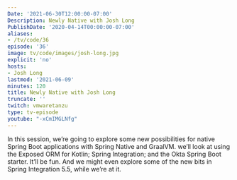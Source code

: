 ```yaml
---
Date: '2021-06-30T12:00:00-07:00'
Description: Newly Native with Josh Long
PublishDate: '2020-04-14T00:00:00-07:00'
aliases:
- /tv/code/36
episode: '36'
image: tv/code/images/josh-long.jpg
explicit: 'no'
hosts:
- Josh Long
lastmod: '2021-06-09'
minutes: 120
title: Newly Native with Josh Long
truncate: ''
twitch: vmwaretanzu
type: tv-episode
youtube: "-xCmIMGLNfg"
---
```


In this session, we’re going to explore some new possibilities for native Spring Boot applications with Spring Native and GraalVM. we’ll look at using the Exposed ORM for Kotlin; Spring Integration; and the Okta Spring Boot starter. It’ll be fun. And we might even explore some of the new bits in Spring Integration 5.5, while we’re at it.